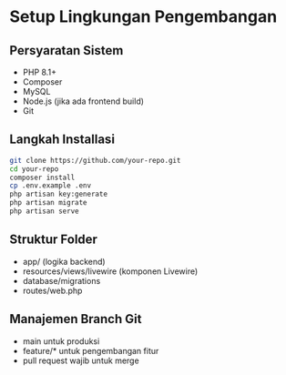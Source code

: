 # Setup Lingkungan Pengembangan

## Persyaratan Sistem
- PHP 8.1+
- Composer
- MySQL
- Node.js (jika ada frontend build)
- Git

## Langkah Installasi
```bash
git clone https://github.com/your-repo.git
cd your-repo
composer install
cp .env.example .env
php artisan key:generate
php artisan migrate
php artisan serve
```

## Struktur Folder
- app/ (logika backend)
- resources/views/livewire (komponen Livewire)
- database/migrations
- routes/web.php

## Manajemen Branch Git
- main untuk produksi
- feature/* untuk pengembangan fitur
- pull request wajib untuk merge
